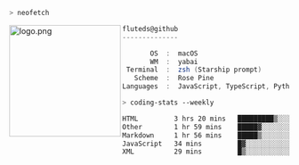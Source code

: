 ```zsh
> neofetch
```

<!--img align="left" src="https://github.com/fluteds.png" alt="logo.png" width="200"/>-->
<img align="left" src="https://external-content.duckduckgo.com/iu/?u=https%3A%2F%2F78.media.tumblr.com%2F975fca5f82161b190efdcaa05ffbd4ec%2Ftumblr_p6q6m9TJF01x3p3jmo1_500.png&f=1&nofb=1" alt="logo.png" width="200"/>

```csharp
fluteds@github
--------------

       OS  :  macOS
       WM  :  yabai
 Terminal  :  zsh (Starship prompt)  
   Scheme  :  Rose Pine  
Languages  :  JavaScript, TypeScript, Python, HTML, CSS  

```

```zsh
> coding-stats --weekly
```

<!--START_SECTION:waka-->

```txt
HTML         3 hrs 20 mins   █████████▒░░░░░░░░░░░░░░░   37.63 %
Other        1 hr 59 mins    █████▓░░░░░░░░░░░░░░░░░░░   22.51 %
Markdown     1 hr 56 mins    █████▒░░░░░░░░░░░░░░░░░░░   21.99 %
JavaScript   34 mins         █▓░░░░░░░░░░░░░░░░░░░░░░░   06.55 %
XML          29 mins         █▒░░░░░░░░░░░░░░░░░░░░░░░   05.48 %
```

<!--END_SECTION:waka-->

